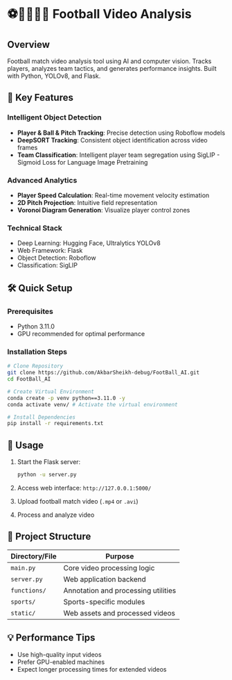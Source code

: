 # ⚽️🥅🤾🏼‍♂️ Football Video Analysis

## Overview

Football match video analysis tool using AI and computer vision. Tracks players, analyzes team tactics, and generates performance insights. Built with Python, YOLOv8, and Flask.

## 🚀 Key Features

### Intelligent Object Detection

- **Player & Ball & Pitch Tracking**: Precise detection using Roboflow models
- **DeepSORT Tracking**: Consistent object identification across video frames
- **Team Classification**: Intelligent player team segregation using SigLIP - Sigmoid Loss for Language Image Pretraining

### Advanced Analytics

- **Player Speed Calculation**: Real-time movement velocity estimation
- **2D Pitch Projection**: Intuitive field representation
- **Voronoi Diagram Generation**: Visualize player control zones

### Technical Stack

- Deep Learning: Hugging Face, Ultralytics YOLOv8
- Web Framework: Flask
- Object Detection: Roboflow
- Classification: SigLIP

## 🛠 Quick Setup

### Prerequisites

- Python 3.11.0
- GPU recommended for optimal performance

### Installation Steps

```bash
# Clone Repository
git clone https://github.com/AkbarSheikh-debug/FootBall_AI.git
cd FootBall_AI

# Create Virtual Environment
conda create -p venv python==3.11.0 -y
conda activate venv/ # Activate the virtual environment

# Install Dependencies
pip install -r requirements.txt
```

## 🎥 Usage

1. Start the Flask server:

   ```bash
   python -u server.py
   ```

2. Access web interface: `http://127.0.0.1:5000/`

3. Upload football match video (`.mp4` or `.avi`)

4. Process and analyze video

## 📂 Project Structure

| Directory/File | Purpose                             |
| -------------- | ----------------------------------- |
| `main.py`      | Core video processing logic         |
| `server.py`    | Web application backend             |
| `functions/`   | Annotation and processing utilities |
| `sports/`      | Sports-specific modules             |
| `static/`      | Web assets and processed videos     |

## 💡 Performance Tips

- Use high-quality input videos
- Prefer GPU-enabled machines
- Expect longer processing times for extended videos

